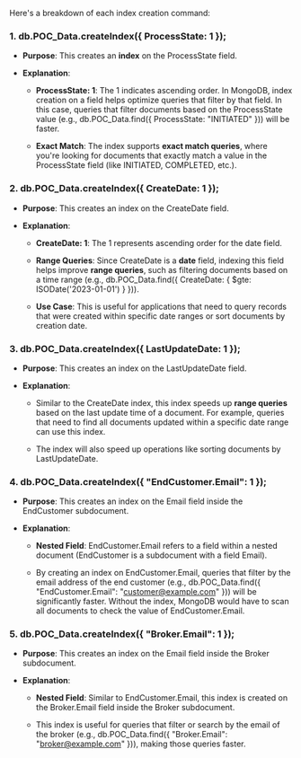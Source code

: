 Here's a breakdown of each index creation command:

### 1\. **db.POC\_Data.createIndex({ ProcessState: 1 });**

*   **Purpose**: This creates an **index** on the ProcessState field.
    
*   **Explanation**:
    
    *   **ProcessState: 1**: The 1 indicates ascending order. In MongoDB, index creation on a field helps optimize queries that filter by that field. In this case, queries that filter documents based on the ProcessState value (e.g., db.POC\_Data.find({ ProcessState: "INITIATED" })) will be faster.
        
    *   **Exact Match**: The index supports **exact match queries**, where you're looking for documents that exactly match a value in the ProcessState field (like INITIATED, COMPLETED, etc.).
        

### 2\. **db.POC\_Data.createIndex({ CreateDate: 1 });**

*   **Purpose**: This creates an index on the CreateDate field.
    
*   **Explanation**:
    
    *   **CreateDate: 1**: The 1 represents ascending order for the date field.
        
    *   **Range Queries**: Since CreateDate is a **date** field, indexing this field helps improve **range queries**, such as filtering documents based on a time range (e.g., db.POC\_Data.find({ CreateDate: { $gte: ISODate('2023-01-01') } })).
        
    *   **Use Case**: This is useful for applications that need to query records that were created within specific date ranges or sort documents by creation date.
        

### 3\. **db.POC\_Data.createIndex({ LastUpdateDate: 1 });**

*   **Purpose**: This creates an index on the LastUpdateDate field.
    
*   **Explanation**:
    
    *   Similar to the CreateDate index, this index speeds up **range queries** based on the last update time of a document. For example, queries that need to find all documents updated within a specific date range can use this index.
        
    *   The index will also speed up operations like sorting documents by LastUpdateDate.
        

### 4\. **db.POC\_Data.createIndex({ "EndCustomer.Email": 1 });**

*   **Purpose**: This creates an index on the Email field inside the EndCustomer subdocument.
    
*   **Explanation**:
    
    *   **Nested Field**: EndCustomer.Email refers to a field within a nested document (EndCustomer is a subdocument with a field Email).
        
    *   By creating an index on EndCustomer.Email, queries that filter by the email address of the end customer (e.g., db.POC\_Data.find({ "EndCustomer.Email": "customer@example.com" })) will be significantly faster. Without the index, MongoDB would have to scan all documents to check the value of EndCustomer.Email.
        

### 5\. **db.POC\_Data.createIndex({ "Broker.Email": 1 });**

*   **Purpose**: This creates an index on the Email field inside the Broker subdocument.
    
*   **Explanation**:
    
    *   **Nested Field**: Similar to EndCustomer.Email, this index is created on the Broker.Email field inside the Broker subdocument.
        
    *   This index is useful for queries that filter or search by the email of the broker (e.g., db.POC\_Data.find({ "Broker.Email": "broker@example.com" })), making those queries faster.
